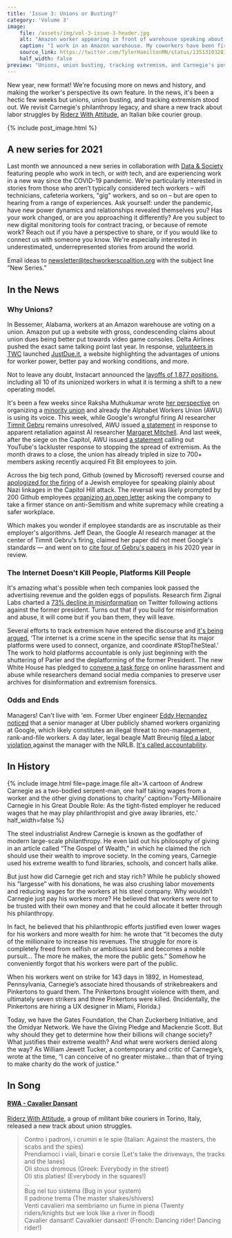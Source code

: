 ```yaml
---
title: 'Issue 3: Unions or Busting?'
category: 'Volume 3'
image:
    file: /assets/img/vol-3-issue-3-header.jpg
    alt: "Amazon worker appearing in front of warehouse speaking about employer retaliation."
    caption: "I work in an Amazon warehouse. My coworkers have been fired for speaking up about unsafe working conditions. COVID's rapid spread has made it unsafe for me to take care of my grandma, who’s been recovering from cancer. Joe Biden promised to stand up for workers like me. —Tyler Hamilton"
    source_link: https://twitter.com/TylerHamiltonMN/status/1351310328198553603
    half_width: false
preview: "Unions, union busting, tracking extremism, and Carnegie's poverty philanthropy."
---
```


New year, new format! We're focusing more on news and history, and making the worker's perspective its own feature. In the news, it's been a hectic few weeks but unions, union busting, and tracking extremism stood out. We revisit Carnegie's philanthropy legacy, and share a new track about labor struggles by [Riderz With Attitude](https://www.instagram.com/rwatorino/), an Italian bike courier group.

<!--excerpt-->

{% include post_image.html %}

## A new series for 2021

Last month we announced a new series in collaboration with [Data & Society](https://datasociety.net/) featuring people who work in tech, or *with* tech, and are experiencing work in a new way since the COVID-19 pandemic. We’re particularly interested in stories from those who aren’t typically considered tech workers – wifi technicians, cafeteria workers, "gig" workers, and so on – but are open to hearing from a range of experiences. Ask yourself: under the pandemic, have new power dynamics and relationships revealed themselves you? Has your work changed, or are you approaching it differently? Are you subject to new digital monitoring tools for contract tracing, or because of remote work? Reach out if you have a perspective to share, or if you would like to connect us with someone you know. We're especially interested in underestimated, underrepresented stories from around the world. 

Email ideas to newsletter@techworkerscoalition.org with the subject line “New Series.”

## In the News

### Why Unions?

In Bessemer, Alabama, workers at an Amazon warehouse are voting on a union. Amazon put up a website with gross, condescending claims about union dues being better put towards video game consoles. Delta Airlines pushed the exact same talking point last year. In response, [volunteers in TWC](https://twitter.com/techworkersco/status/1351590466261823489) launched [JustDue.it](https://justdue.it), a website highlighting the advantages of unions for worker power, better pay and working conditions, and more. 

Not to leave any doubt, Instacart announced the [layoffs of 1,877 positions](https://www.bloomberg.com/news/articles/2021-01-21/instacart-to-cut-1-900-jobs-including-its-only-union-positions), including all 10 of its unionized workers in what it is terming a shift to a new operating model.

It's been a few weeks since Raksha Muthukumar wrote [her perspective](https://news.techworkerscoalition.org/2021/01/04/issue-1/) on organizing a [minority union](https://jacobinmag.com/2021/01/google-alphabet-workers-union-tech) and already the Alphabet Workers Union (AWU) is using its voice. This week, while Google's wrongful firing AI researcher [Timnit Gebru](https://twitter.com/timnitGebru) remains unresolved, AWU issued [a statement](https://alphabetworkersunion.org/press/releases/retaliation-against-margaret-mitchell/) in response to apparent retaliation against AI researcher [Margaret Mitchell](https://twitter.com/mmitchell_a). And last week, after the siege on the Capitol, AWU issued [a statement](https://twitter.com/AlphabetWorkers/status/1347331587315171330) calling out YouTube's lackluster response to stopping the spread of extremism. As the month draws to a close, the union has already tripled in size to 700+ members asking recently acquired Fit Bit employees to join.

Across the big tech pond, Github (owned by Microsoft) reversed course and [apologized for the firing](https://github.blog/2021-01-17-update-on-an-employee-matter/) of a Jewish employee for speaking plainly about Nazi linkages in the Capitol Hill attack. The reversal was likely prompted by 200 Github employees [organizing an open letter](https://www.businessinsider.com/microsoft-github-backlash-jewish-employee-termination-2021-1) asking the company to take a firmer stance on anti-Semitism and white supremacy while creating a safer workplace.

Which makes you wonder if employee standards are as inscrutable as their employer's algorithms. Jeff Dean, the Google AI research manager at the center of Timnit Gebru's firing, claimed her paper did not meet Google's standards — and went on to [cite four of Gebru's papers](https://twitter.com/math_rachel/status/1349244684393070593?s=20) in his 2020 year in review.

### The Internet Doesn't Kill People, Platforms Kill People

It's amazing what's possible when tech companies look passed the advertising revenue and the golden eggs of populists. Research firm Zignal Labs charted a [73% decline in misinformation](https://www.washingtonpost.com/technology/2021/01/16/misinformation-trump-twitter/) on Twitter following actions against the former president. Turns out that if you build for misinformation and abuse, it will come but if you ban them, they will leave.

Several efforts to track extremism have entered the discourse and [it's being argued](https://foreignpolicy.com/2021/01/20/internet-crime-scene-capitol-riot-data-information-governance/), ‘The internet is a crime scene in the specific sense that its major platforms were used to connect, organize, and coordinate #StopTheSteal.’ The work to hold platforms accountable is only just beginning with the shuttering of Parler and the deplatforming of the former President. The new White House has pledged to [convene a task force](https://joebiden.com/vawa/) on online harassment and abuse while researchers demand social media companies to preserve user archives for disinformation and extremism forensics.

### Odds and Ends

Managers! Can't live with 'em. Former Uber engineer [Eddy Hernandez](https://news.techworkerscoalition.org/2020/10/30/issue-13/) [noticed](https://twitter.com/eddywashere/status/1349793897984126976) that a senior manager at Uber publicly shamed workers organizing at Google, which likely constitutes an illegal threat to non-management, rank-and-file workers. A day later, legal beagle Matt Breunig [filed a labor violation ](https://www.nlrb.gov/case/20-CA-271565) against the manager with the NRLB. [It's called accountability](https://twitter.com/eddywashere/status/1350291357705781250/).

## In History

{% include image.html
  file=page.image.file
  alt='A cartoon of Andrew Carnegie as a two-bodied serpent-man, one half taking wages from a worker and the other giving donations to charity'
  caption='Forty-Millionaire Carnegie in his Great Double Role: As the tight-fisted employer he reduced wages that he may play philanthropist and give away libraries, etc.'
  half_width=false
%}

The steel industrialist Andrew Carnegie is known as the godfather of modern large-scale philanthropy. He even laid out his philosophy of giving in an article called “The Gospel of Wealth,” in which he claimed the rich should use their wealth to improve society. In the coming years, Carnegie used his extreme wealth to fund libraries, schools, and concert halls alike.

But just how did Carnegie get rich and stay rich? While he publicly showed his “largesse” with his donations, he was also crushing labor movements and reducing wages for the workers at his steel company. Why wouldn’t Carnegie just pay his workers more? He believed that workers were not to be trusted with their own money and that he could allocate it better through his philanthropy. 

In fact, he believed that his philanthropic efforts justified even lower wages for his workers and more wealth for him: he wrote that “it becomes the duty of the millionaire to increase his revenues. The struggle for more is completely freed from selfish or ambitious taint and becomes a noble pursuit... The more he makes, the more the public gets.” Somehow he conveniently forgot that his workers were part of the public.

When his workers went on strike for 143 days in 1892, in Homestead, Pennsylvania, Carnegie’s associate hired thousands of strikebreakers and Pinkertons to guard them. The Pinkertons brought violence with them, and ultimately seven strikers and three Pinkertons were killed. (Incidentally, the Pinkertons are hiring a UX designer in Miami, Florida.)

Today, we have the Gates Foundation, the Chan Zuckerberg Initiative, and the Omidyar Network. We have the Giving Pledge and Mackenzie Scott. But why should they get to determine how their billions will change society? What justifies their extreme wealth? And what were workers denied along the way? As William Jewett Tucker, a contemporary and critic of Carnegie’s, wrote at the time, “I can conceive of no greater mistake... than that of trying to make charity do the work of justice.”

## In Song

#### [RWA - Cavalier Dansant](https://youtu.be/ywpfsU9BmGE)

[Riderz With Attitude](https://www.instagram.com/rwatorino/), a group of militant bike couriers in Torino, Italy, released a new track about union struggles.

> Contro i padroni, i crumiri e le spie (Italian: Against the masters, the scabs and the spies)<br/>
> Prendiamoci i viali, binari e corsie (Let's take the driveways, the tracks and the lanes)<br/>
> Oli stous dromous (Greek: Everybody in the street)<br/>
> Oli stis platies! (Everybody in the squares!)<br/>
> ...<br/>
> Bug nel tuo sistema (Bug in your system)<br/>
> Il padrone trema (The master shakes/shivers)<br/> 
> Venti cavalieri ma sembriamo un fiume in piena (Twenty riders/knights but we look like a river in flood)<br/>
> Cavalier dansant! Cavalkier dansant! (French: Dancing rider! Dancing rider!)<br/>
